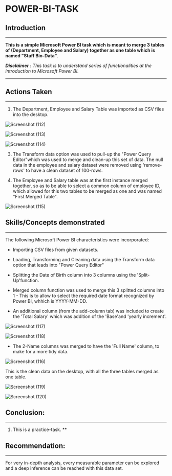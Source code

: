 # POWER-BI-TASK

## Introduction
***

**This is a simple Microsoft Power BI task which is meant to merge 3 tables of (Department, Employee and Salary) together as one table which is named "Staff Bio-Data"**. 

**_Disclaimer_** : _This task is to understand series of functionalities at the introduction to Microsoft Power BI._
***

## Actions Taken
***
1.	The Department, Employee and Salary Table was imported as CSV files into the desktop.
   
![Screenshot (112)](https://github.com/DROMOBOLADE/POWER-BI-TASK/assets/140443323/2816dae9-6cfe-4193-b9e2-c56acd921a5e)

![Screenshot (113)](https://github.com/DROMOBOLADE/POWER-BI-TASK/assets/140443323/5a7285c4-a6ce-4ac4-a7a1-99cb08d50fe6)

![Screenshot (114)](https://github.com/DROMOBOLADE/POWER-BI-TASK/assets/140443323/bf7e4fc6-e353-4927-b166-f1db340dd0ad)


3.	The Transform data option was used to pull-up the "Power Query Editor"which was used to merge and clean-up this set of data.
   The null data in the employee and salary dataset were removed using 'remove-rows' to have a clean dataset of 100-rows.

5.	The Employee and Salary table was at the first instance merged together, so as to be able to select a common column of employee ID,
     which allowed for this two tables to be merged as one and was named "First Merged Table".

![Screenshot (115)](https://github.com/DROMOBOLADE/POWER-BI-TASK/assets/140443323/5683ebcf-58ba-40ab-944d-2a9cfa0b7864)


## Skills/Concepts demonstrated

***
The following Microsoft Power BI characteristics were incorporated:

- Importing CSV files from given datasets.
  
- Loading, Transforming and Cleaning data using the Transform data option that leads into "Power Query Editor"
  
- Splitting the Date of Birth column into 3 columns using the 'Split-Up'function.
  
- Merged column function was used to merge this 3 splitted columns into 1 - This is to allow to select the required date format recognized by Power BI, whhich is YYYY-MM-DD.
  
- An additional column (from the add-column tab) was included to create the 'Total Salary' which was addition of the 'Base'and 'yearly increment'.

![Screenshot (117)](https://github.com/DROMOBOLADE/POWER-BI-TASK/assets/140443323/e0217cc7-ef0f-4a4a-a8f5-b2a23419d0d0)

![Screenshot (118)](https://github.com/DROMOBOLADE/POWER-BI-TASK/assets/140443323/9fb831ac-21d1-481a-af7f-4dede9516f86)

- The 2-Name columns was merged to have the 'Full Name' column, to make for a more tidy data.
  
![Screenshot (116)](https://github.com/DROMOBOLADE/POWER-BI-TASK/assets/140443323/001ba7ae-2be5-4736-b262-256b240d9665)

This is the clean data on the desktop, with all the three tables merged as one table.

![Screenshot (119)](https://github.com/DROMOBOLADE/POWER-BI-TASK/assets/140443323/5bd4ec21-b7ec-4c5c-876e-946c33d30b26)

![Screenshot (120)](https://github.com/DROMOBOLADE/POWER-BI-TASK/assets/140443323/52be31d4-b720-498d-9502-b949dc63d420)

  
## Conclusion: 
***
1.	This is a practice-task. 
**

## Recommendation: 
***
For very in-depth analysis, every measurable parameter can be explored and a deep inference can be reached with this data set.







